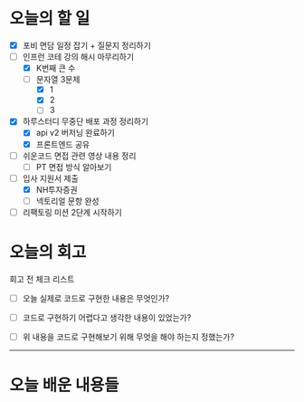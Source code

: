 
# 오늘의 할 일

- [x] 포비 면담 일정 잡기 + 질문지 정리하기 
- [ ] 인프런 코테 강의 해시 마무리하기
	- [x] K번째 큰 수 
	- [ ] 문자열 3문제
		- [x] 1
		- [x] 2
		- [ ] 3
- [x] 하루스터디 무중단 배포 과정 정리하기
	- [x] api v2 버저닝 완료하기
	- [x] 프론트엔드 공유
- [ ] 쉬운코드 면접 관련 영상 내용 정리
	- [ ] PT 면접 방식 알아보기
- [ ] 입사 지원서 제출
	- [x] NH투자증권
	- [ ] 넥토리얼 문항 완성
- [ ] 리팩토링 미션 2단계 시작하기

# 오늘의 회고

회고 전 체크 리스트
- [ ] 오늘 실제로 코드로 구현한 내용은 무엇인가?
- [ ] 코드로 구현하기 어렵다고 생각한 내용이 있었는가?
- [ ] 위 내용을 코드로 구현해보기 위해 무엇을 해야 하는지 정했는가?




---
# 오늘 배운 내용들

